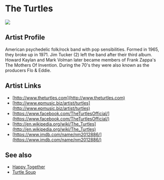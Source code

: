 # The Turtles

![](../../asssets/artists/The_Turtles.png)

## Artist Profile

American psychedelic folk/rock band with pop sensibilities.
Formed in 1965, they broke up in 1971.
Jim Tucker (2) left the band after their third album. Howard Kaylan and Mark Volman later became members of Frank Zappa's The Mothers Of Invention. During the 70's they were also known as the producers Flo &amp; Eddie. 

## Artist Links

- [http://www.theturtles.com](http://www.theturtles.com)
- [http://www.epmusic.biz/artist/turtles](http://www.epmusic.biz/artist/turtles)
- [https://www.facebook.com/TheTurtlesOfficial/](https://www.facebook.com/TheTurtlesOfficial/)
- [http://en.wikipedia.org/wiki/The_Turtles](http://en.wikipedia.org/wiki/The_Turtles)
- [https://www.imdb.com/name/nm2012886/](https://www.imdb.com/name/nm2012886/)


## See also

- [Happy Together](The_Turtles-Happy_Together.md)
- [Turtle Soup](The_Turtles-Turtle_Soup.md)

